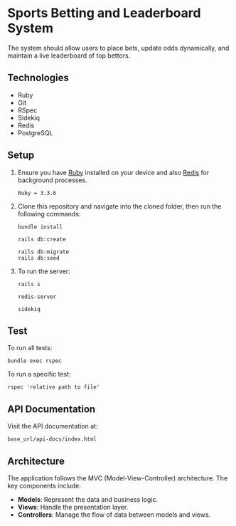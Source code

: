 # Sports Betting and Leaderboard System

The system should allow users to place bets, update odds dynamically, and maintain a live leaderboard of top bettors.

## Technologies
- Ruby
- Git
- RSpec
- Sidekiq
- Redis
- PostgreSQL

## Setup
1. Ensure you have [Ruby](https://rvm.io/rvm/install) installed on your device and also [Redis](https://phoenixnap.com/kb/install-redis-on-mac) for background processes.
   ```
   Ruby = 3.3.6
   ```

2. Clone this repository and navigate into the cloned folder, then run the following commands:
   ```
   bundle install
   ```
   ```
   rails db:create 
   ```
   ```
   rails db:migrate
   rails db:seed
   ```

3. To run the server:
   ```
   rails s
   ```
   ```
   redis-server
   ```
   ```
   sidekiq
   ```

## Test 
To run all tests:
```
bundle exec rspec 
```
To run a specific test:
```
rspec 'relative path to file'
```

## API Documentation
Visit the API documentation at:
```
base_url/api-docs/index.html
```

## Architecture
The application follows the MVC (Model-View-Controller) architecture. The key components include:
- **Models**: Represent the data and business logic.
- **Views**: Handle the presentation layer.
- **Controllers**: Manage the flow of data between models and views.

